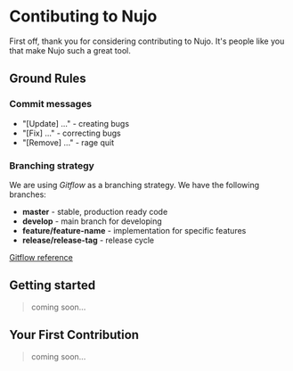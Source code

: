 # Contibuting to Nujo

First off, thank you for considering contributing to Nujo. It's people like you that make Nujo such a great tool.

## Ground Rules

### Commit messages
  - "[Update] ..." - creating bugs
  - "[Fix] ..." - correcting bugs
  - "[Remove] ..." - rage quit

### Branching strategy
We are using *Gitflow* as a branching strategy.
We have the following branches:
  - **master** - stable, production ready code
  - **develop** - main branch for developing
  - **feature/feature-name** - implementation for specific features
  - **release/release-tag** - release cycle
  
[Gitflow reference](https://www.atlassian.com/git/tutorials/comparing-workflows/gitflow-workflow)

## Getting started
>coming soon...

## Your First Contribution
>coming soon...
